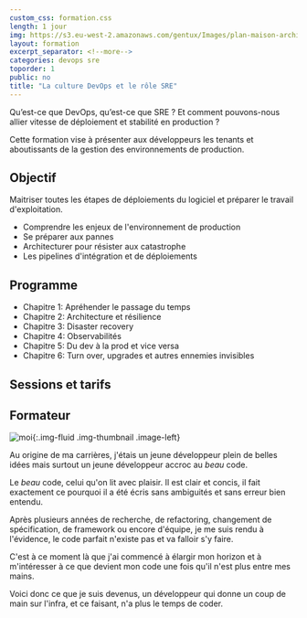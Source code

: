 ```yaml
---
custom_css: formation.css
length: 1 jour
img: https://s3.eu-west-2.amazonaws.com/gentux/Images/plan-maison-architecte-small.jpeg
layout: formation
excerpt_separator: <!--more-->
categories: devops sre
toporder: 1
public: no
title: "La culture DevOps et le rôle SRE"
---
```


Qu’est-ce que DevOps, qu’est-ce que SRE ? Et comment pouvons-nous allier vitesse
de déploiement et stabilité en production ?

Cette formation vise à présenter aux développeurs les tenants et aboutissants de
la gestion des environnements de production.

<!--more-->

## Objectif

Maitriser toutes les étapes de déploiements du logiciel et préparer le travail
d'exploitation.

* Comprendre les enjeux de l'environnement de production
* Se préparer aux pannes
* Architecturer pour résister aux catastrophe
* Les pipelines d'intégration et de déploiements

## Programme

* Chapitre 1: Apréhender le passage du temps
* Chapitre 2: Architecture et résilience
* Chapitre 3: Disaster recovery
* Chapitre 4: Observabilités
* Chapitre 5: Du dev à la prod et vice versa
* Chapitre 6: Turn over, upgrades et autres ennemies invisibles

## Sessions et tarifs

## Formateur

![moi](https://gentux.s3.eu-west-2.amazonaws.com/Images/gentux-sd.png){:.img-fluid .img-thumbnail .image-left}

Au origine de ma carrières, j'étais un jeune développeur plein de belles idées
mais surtout un jeune développeur accroc au *beau* code.

Le *beau* code, celui qu'on lit avec plaisir. Il est clair et concis, il fait
exactement ce pourquoi il a été écris sans ambiguités et sans erreur bien
entendu.

Après plusieurs années de recherche, de refactoring, changement de
spécification, de framework ou encore d'équipe, je me suis rendu à l'évidence,
le code parfait n'existe pas et va falloir s'y faire.

C'est à ce moment là que j'ai commencé à élargir mon horizon et à m'intéresser à
ce que devient mon code une fois qu'il n'est plus entre mes mains.

Voici donc ce que je suis devenus, un développeur qui donne un coup de main sur
l'infra, et ce faisant, n'a plus le temps de coder.


